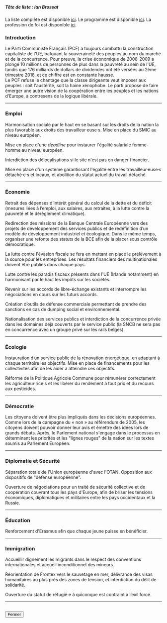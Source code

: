 ##### Tête de liste : Ian Brossat

La liste complète est disponible [ici](https://www.europedesgens.fr/vos_candidats). Le programme est disponible [ici](https://www.europedesgens.fr/notre_programme). La profession de foi est disponible [ici](https://programme-candidats.interieur.gouv.fr/elections/1/listes/19).

### Introduction

Le Parti Communiste Français (PCF) a toujours combattu la construction capitaliste de l'UE, bafouant la souveraineté des peuples au nom du marché et de la concurrence. Pour preuve, la crise économique de 2008-2009 a plongé 10 millions de personnes de plus dans la pauvreté au sein de l'UE, tandis que 176 milliards de dollars de dividendes ont été versées au 2ème trimestre 2018, et ce chiffre est en constante hausse.  
Le PCF refuse le chantage que la classe dirigeante veut imposer aux peuples : soit l'austérité, soit la haine xénophobe. Le parti propose de faire émerger une autre vision de la coopération entre les peuples et les nations d’Europe, à contresens de la logique libérale.

<hr>

### Emploi

Harmonisation sociale par le haut en se basant sur les droits de la nation la plus favorable aux droits des travailleur·euse·s. Mise en place du SMIC au niveau européen.

Mise en place d'une *deadline* pour instaurer l'égalité salariale femme-homme au niveau européen.

Interdiction des délocalisations si le site n'est pas en danger financier.

Mise en place d'un système garantissant l'égalité entre les travailleur·euse·s détaché·e·s et locaux, et abolition du statut actuel du travail détaché.

<hr>

### Économie

Retrait des dépenses d’intérêt général du calcul de la dette et du déficit (mesures liées à l’emploi, aux salaires, aux retraites, à la lutte contre la pauvreté et le dérèglement climatique).

Redirection des missions de la Banque Centrale Européenne vers des projets de développement des services publics et de redéfinition d’un modèle de développement industriel et écologique. Dans le même temps, organiser une refonte des statuts de la BCE afin de la placer sous contrôle démocratique.

La lutte contre l'évasion fiscale se fera en mettant en place le prélèvement à la source pour les entreprises. Les résultats financiers des multinationales doivent être publiés dans chaque pays.

Lutte contre les paradis fiscaux présents dans l'UE (Irlande notamment) en harmonisant par le haut les impôts sur les sociétés.

Revenir sur les accords de libre-échange existants et interrompre les négociations en cours sur les futurs accords.

Création d’outils de défense commerciale permettant de prendre des sanctions en cas de dumping social et environnemental.

Nationalisation des services publics et interdiction de la concurrence privée dans les domaines déjà couverts par le service public (la SNCB ne sera pas en concurrence avec un groupe privé sur les rails belges).

<hr>

### Écologie

Instauration d’un service public de la rénovation énergétique, en adaptant à chaque territoire les objectifs. Mise en place de financements pour les collectivités afin de les aider à atteindre ces objectifs.

Réforme de la Politique Agricole Commune pour rémunérer correctement les agriculteur·rice·s et les libérer du rendement à tout prix et du recours aux pesticides.

<hr>

### Démocratie

Les citoyens doivent être plus impliqués dans les décisions européennes. Comme lors de la campagne du « non » au référendum de 2005, les citoyens doivent pouvoir donner leur avis et émettre des idées lors de grands débats. Après, le Parlement national s'engage dans le processus en déterminant les priorités et les "lignes rouges" de la nation sur les textes soumis au Parlement Européen.

<hr>

### Diplomatie et Sécurité

Séparation totale de l'Union européenne d'avec l'OTAN. Opposition aux dispositifs de "défense européenne".

Ouverture de négociations pour un traité de sécurité collective et de coopération couvrant tous les pays d'Europe, afin de briser les tensions économiques, diplomatiques et militaires entre les pays occidentaux et la Russie.

<hr>

### Éducation

Renforcement d'Erasmus afin que chaque jeune puisse en bénéficier.

<hr>

### Immigration

Accueillir dignement les migrants dans le respect des conventions internationales et accueil inconditionnel des mineurs.

Réorientation de Frontex vers le sauvetage en mer, délivrance des visas humanitaires au plus près des zones de tension, et interdiction du délit de solidarité.

Ouverture du statut de réfugié·e à quiconque est contraint à l’exil forcé.

<hr>
<h2><button class="btn btn-default btn-sm" onclick="pcfclose()">Fermer</button></h2>